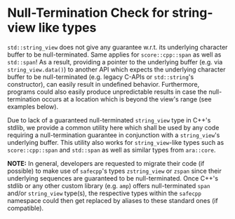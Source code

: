 # Null-Termination Check for string-view like types

`std::string_view` does not give any guarantee w.r.t. its underlying character buffer to be null-terminated.
Same applies for `score::cpp::span` as well as `std::span`! As a result, providing a pointer to the underlying
buffer (e.g. via `string_view.data()`) to another API which expects the underlying character buffer to
be null-terminated (e.g. legacy C-APIs or `std::string`'s constructor), can easily result in undefined
behavior. Furthermore, programs could also easily produce unpredictable results in case the
null-termination occurs at a location which is beyond the view's range (see examples below).

Due to lack of a guaranteed null-terminated `string_view` type in C++'s stdlib, we provide a common
utility here which shall be used by any code requiring a null-termination guarantee in conjunction
with a `string_view`'s underlying buffer. This utility also works for `string_view`-like types
such as `score::cpp::span` and `std::span` as well as similar types from `ara::core`.

**NOTE:** In general, developers are requested to migrate their code (if possible) to make use of
`safecpp`'s types `zstring_view` or `zspan` since their underlying sequences are guaranteed to be
null-terminated.
Once C++'s stdlib or any other custom library (e.g. `amp`) offers null-terminated `span` and/or
`string_view` type(s), the respective types within the `safecpp` namespace could then get
replaced by aliases to these standard ones (if compatible).
